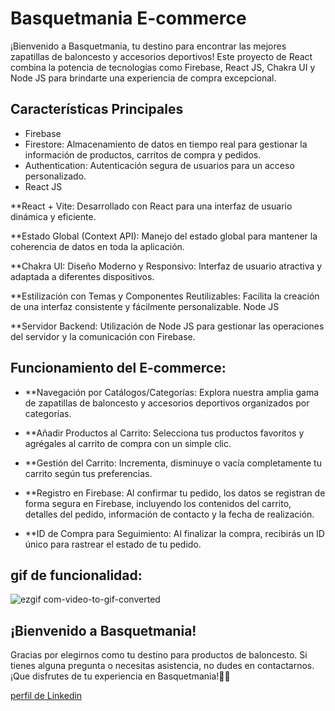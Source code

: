# Basquetmania E-commerce

¡Bienvenido a Basquetmania, tu destino para encontrar las mejores zapatillas de baloncesto y accesorios deportivos! Este proyecto de React combina la potencia de tecnologías como Firebase, React JS, Chakra UI y Node JS para brindarte una experiencia de compra excepcional.

## Características Principales
- Firebase
- Firestore: Almacenamiento de datos en tiempo real para gestionar la información de productos, carritos de compra y pedidos.
- Authentication: Autenticación segura de usuarios para un acceso personalizado.
- React JS


**React + Vite: Desarrollado con React para una interfaz de usuario dinámica y eficiente.

**Estado Global (Context API): Manejo del estado global para mantener la coherencia de datos en toda la aplicación.

**Chakra UI: Diseño Moderno y Responsivo: Interfaz de usuario atractiva y adaptada a diferentes dispositivos.

**Estilización con Temas y Componentes Reutilizables: Facilita la creación de una interfaz consistente y fácilmente personalizable.
Node JS

**Servidor Backend: Utilización de Node JS para gestionar las operaciones del servidor y la comunicación con Firebase.

## Funcionamiento del E-commerce:

 - **Navegación por Catálogos/Categorías: Explora nuestra amplia gama de zapatillas de baloncesto y accesorios deportivos organizados por categorías.

- **Añadir Productos al Carrito: Selecciona tus productos favoritos y agrégales al carrito de compra con un simple clic.

- **Gestión del Carrito: Incrementa, disminuye o vacía completamente tu carrito según tus preferencias.

- **Registro en Firebase: Al confirmar tu pedido, los datos se registran de forma segura en Firebase, incluyendo los contenidos del carrito, detalles del pedido, información de contacto y la fecha de realización.

 - **ID de Compra para Seguimiento: Al finalizar la compra, recibirás un ID único para rastrear el estado de tu pedido.



## gif de funcionalidad:
![ezgif com-video-to-gif-converted](https://github.com/lucianodilascio/curso-react/assets/140860313/802d5088-4dbb-4b7a-93ba-43931385c687)

## ¡Bienvenido a Basquetmania!
Gracias por elegirnos como tu destino para productos de baloncesto. Si tienes alguna pregunta o necesitas asistencia, no dudes en contactarnos. 
¡Que disfrutes de tu experiencia en Basquetmania!🏀✨














[perfil de Linkedin]( https://www.linkedin.com/in/luciano-dilascio-8568ba288/)

